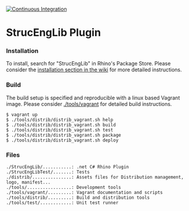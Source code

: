 [![Continuous Integration](https://github.com/kfmResearch-NumericsTeam/StrucEng_Library_Plug_in/actions/workflows/distrib_sh_build.yml/badge.svg?branch=master)](https://github.com/kfmResearch-NumericsTeam/StrucEng_Library_Plug_in/actions/workflows/distrib_sh_build.yml)
# StrucEngLib Plugin

### Installation
To install, search for "StrucEngLib" in Rhino's Package Store. Please consider
the [installation section in the
wiki](https://github.com/kfmResearch-NumericsTeam/StrucEng_Library_Plug_in/wiki/Installation)
for more detailed instructions.

### Build
The build setup is specified and reproducible with a linux based Vagrant image.
Please consider [./tools/vagrant](./tools/vagrant) for detailed build instructions. 
```
$ vagrant up
$ ./tools/distrib/distrib_vagrant.sh help
$ ./tools/distrib/distrib_vagrant.sh build
$ ./tools/distrib/distrib_vagrant.sh test
$ ./tools/distrib/distrib_vagrant.sh package
$ ./tools/distrib/distrib_vagrant.sh deploy
```
### Files
```
./StrucEngLib/...........: .net C# Rhino Plugin
./StrucEngLibTest/.......: Tests
./distrib/...............: Assets files for Distribution management, logo, manifest...
./tools/.................: Development tools
./tools/vagrant/.........: Vagrant documentation and scripts
./tools/distrib/.........: Build and distribution tools
./tools/test/............: Unit test runner
```
